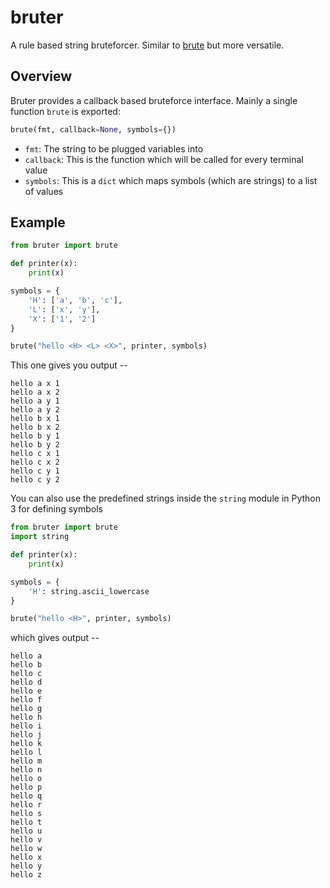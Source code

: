 # bruter

A rule based string bruteforcer. Similar to [brute](https://pypi.org/project/brute/) but more versatile.

## Overview

Bruter provides a callback based bruteforce interface. Mainly a single function `brute` is exported:

```python
brute(fmt, callback=None, symbols={})
```

- `fmt`: The string to be plugged variables into
- `callback`: This is the function which will be called for every terminal value
- `symbols`: This is a `dict` which maps symbols (which are strings) to a list of values

## Example

```python
from bruter import brute

def printer(x):
	print(x)

symbols = {
	'H': ['a', 'b', 'c'],
	'L': ['x', 'y'],
	'X': ['1', '2']
}

brute("hello <H> <L> <X>", printer, symbols)

```

This one gives you output --

```
hello a x 1
hello a x 2
hello a y 1
hello a y 2
hello b x 1
hello b x 2
hello b y 1
hello b y 2
hello c x 1
hello c x 2
hello c y 1
hello c y 2
```

You can also use the predefined strings inside the `string` module in Python 3 for defining symbols

```python
from bruter import brute
import string

def printer(x):
	print(x)

symbols = {
	'H': string.ascii_lowercase
}

brute("hello <H>", printer, symbols)

```
which gives output --

```
hello a
hello b
hello c
hello d
hello e
hello f
hello g
hello h
hello i
hello j
hello k
hello l
hello m
hello n
hello o
hello p
hello q
hello r
hello s
hello t
hello u
hello v
hello w
hello x
hello y
hello z
```
